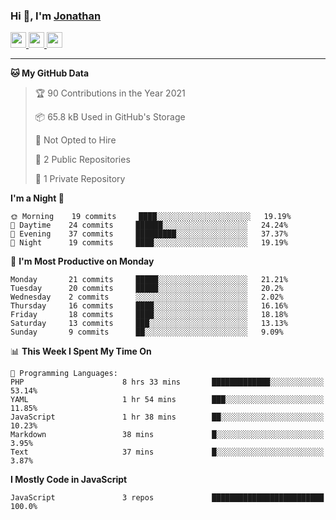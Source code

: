 ### Hi 👋, I'm [Jonathan](https://jonathan-d.ch) 


<p>
  <a href="https://www.twitter.com/redkill2108">
    <img src="https://img.shields.io/badge/twitter-%231DA1F2.svg?&style=for-the-badge&logo=twitter&logoColor=white" height=25>
  </a>
  <a href="https://www.linkedin.com/in/jdebetaz">
    <img src="https://img.shields.io/badge/linkedin-%230077B5.svg?&style=for-the-badge&logo=linkedin&logoColor=white" height=25>
  </a>
  <a href="https://www.instagram.com/jdebetaz/">
    <img src="https://img.shields.io/badge/instagram-%23E4405F.svg?&style=for-the-badge&logo=instagram&logoColor=white" height=25>
  </a>
</p>

-------

<!--START_SECTION:waka-->
**🐱 My GitHub Data** 

> 🏆 90 Contributions in the Year 2021
 > 
> 📦 65.8 kB Used in GitHub's Storage 
 > 
> 🚫 Not Opted to Hire
 > 
> 📜 2 Public Repositories 
 > 
> 🔑 1 Private Repository 
 > 
**I'm a Night 🦉** 

```text
🌞 Morning    19 commits     ████░░░░░░░░░░░░░░░░░░░░░   19.19% 
🌆 Daytime    24 commits     ██████░░░░░░░░░░░░░░░░░░░   24.24% 
🌃 Evening    37 commits     █████████░░░░░░░░░░░░░░░░   37.37% 
🌙 Night      19 commits     ████░░░░░░░░░░░░░░░░░░░░░   19.19%

```
📅 **I'm Most Productive on Monday** 

```text
Monday       21 commits     █████░░░░░░░░░░░░░░░░░░░░   21.21% 
Tuesday      20 commits     █████░░░░░░░░░░░░░░░░░░░░   20.2% 
Wednesday    2 commits      ░░░░░░░░░░░░░░░░░░░░░░░░░   2.02% 
Thursday     16 commits     ████░░░░░░░░░░░░░░░░░░░░░   16.16% 
Friday       18 commits     ████░░░░░░░░░░░░░░░░░░░░░   18.18% 
Saturday     13 commits     ███░░░░░░░░░░░░░░░░░░░░░░   13.13% 
Sunday       9 commits      ██░░░░░░░░░░░░░░░░░░░░░░░   9.09%

```


📊 **This Week I Spent My Time On** 

```text
💬 Programming Languages: 
PHP                      8 hrs 33 mins       █████████████░░░░░░░░░░░░   53.14% 
YAML                     1 hr 54 mins        ███░░░░░░░░░░░░░░░░░░░░░░   11.85% 
JavaScript               1 hr 38 mins        ██░░░░░░░░░░░░░░░░░░░░░░░   10.23% 
Markdown                 38 mins             █░░░░░░░░░░░░░░░░░░░░░░░░   3.95% 
Text                     37 mins             █░░░░░░░░░░░░░░░░░░░░░░░░   3.87%

```

**I Mostly Code in JavaScript** 

```text
JavaScript               3 repos             █████████████████████████   100.0%

```



<!--END_SECTION:waka-->
